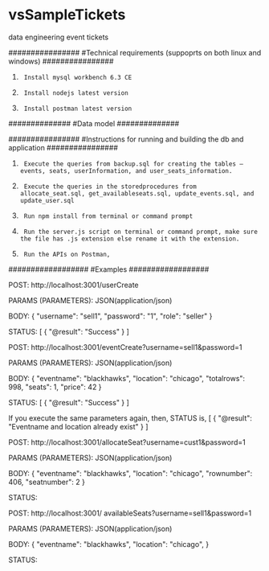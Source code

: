 # vsSampleTickets
data engineering event tickets

################
#Technical requirements (suppoprts on both linux and windows)
################
1.      Install mysql workbench 6.3 CE
2.      Install nodejs latest version
3.      Install postman latest version

##############
#Data model
##############



################
#Instructions for running and building the db and application
################
1.      Execute the queries from backup.sql for creating the tables – events, seats, userInformation, and user_seats_information.
2.      Execute the queries in the storedprocedures from allocate_seat.sql, get_availableseats.sql, update_events.sql, and update_user.sql
3.      Run npm install from terminal or command prompt
4.      Run the server.js script on terminal or command prompt, make sure the file has .js extension else rename it with the extension.
5.      Run the APIs on Postman,

##################
#Examples
##################

POST:
http://localhost:3001/userCreate

PARAMS (PARAMETERS):
JSON(application/json)

BODY:
{
"username": "sell1",
"password": "1",
"role": "seller"
}

STATUS:
[
    {
        "@result": "Success"
    }
]

POST:
http://localhost:3001/eventCreate?username=sell1&password=1

PARAMS (PARAMETERS):
JSON(application/json)

BODY:
{
"eventname": "blackhawks",
"location": "chicago",
"totalrows": 998,
"seats": 1,
"price": 42
}

STATUS:
[
    {
        "@result": "Success"
    }
]

If you execute the same parameters again, then, STATUS is,
[
    {
        "@result": "Eventname and location already exist"
    }
]

POST:
http://localhost:3001/allocateSeat?username=cust1&password=1

PARAMS (PARAMETERS):
JSON(application/json)

BODY:
{
"eventname": "blackhawks",
"location": "chicago",
"rownumber": 406,
"seatnumber": 2
}

STATUS:


POST:
http://localhost:3001/ availableSeats?username=sell1&password=1

PARAMS (PARAMETERS):
JSON(application/json)

BODY:
{
"eventname": "blackhawks",
"location": "chicago",
}

STATUS:
